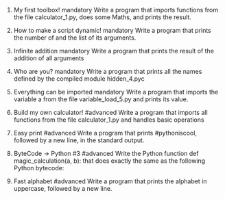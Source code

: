 1. My first toolbox!
mandatory
Write a program that imports functions from the file calculator_1.py, does some Maths, and prints the result.

2. How to make a script dynamic!
mandatory
Write a program that prints the number of and the list of its arguments.

3. Infinite addition
mandatory
Write a program that prints the result of the addition of all arguments

4. Who are you?
mandatory
Write a program that prints all the names defined by the compiled module hidden_4.pyc

5. Everything can be imported
mandatory
Write a program that imports the variable a from the file variable_load_5.py and prints its value.

6. Build my own calculator!
#advanced
Write a program that imports all functions from the file calculator_1.py and handles basic operations

7. Easy print
#advanced
Write a program that prints #pythoniscool, followed by a new line, in the standard output.

8. ByteCode -> Python #3
#advanced
Write the Python function def magic_calculation(a, b): that does exactly the same as the following Python bytecode:

9. Fast alphabet
#advanced
Write a program that prints the alphabet in uppercase, followed by a new line.
